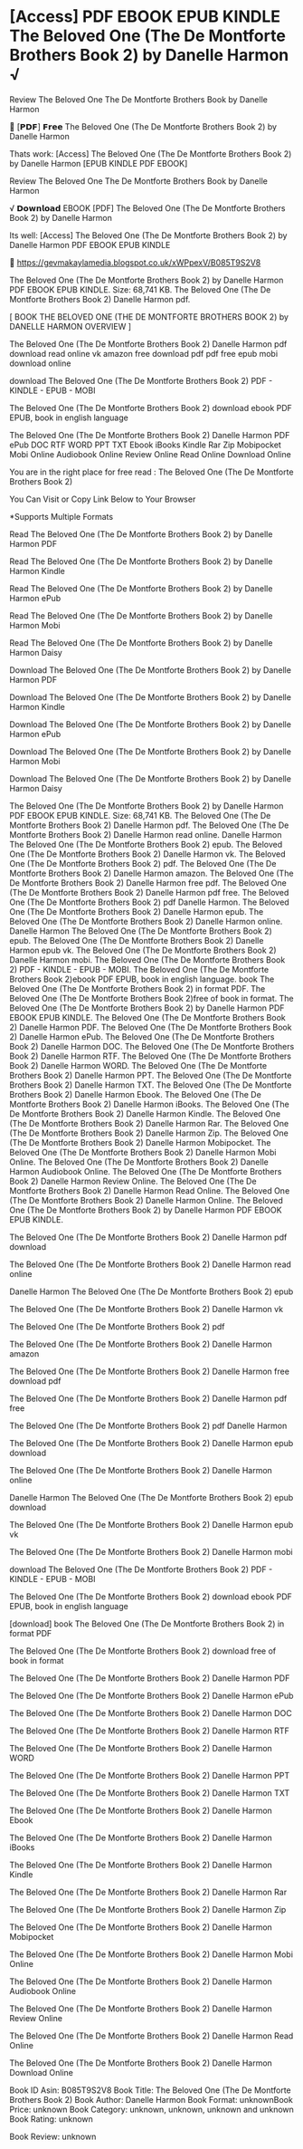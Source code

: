 # [Access] PDF EBOOK EPUB KINDLE The Beloved One (The De Montforte Brothers Book 2) by  Danelle Harmon √
Review The Beloved One The De Montforte Brothers Book by Danelle Harmon

📨 [𝗣𝗗𝗙] 𝗙𝗿𝗲𝗲 The Beloved One (The De Montforte Brothers Book 2) by Danelle Harmon

Thats work: [Access] The Beloved One (The De Montforte Brothers Book 2) by Danelle Harmon [EPUB KINDLE PDF EBOOK]


Review The Beloved One The De Montforte Brothers Book by Danelle Harmon

√ 𝗗𝗼𝘄𝗻𝗹𝗼𝗮𝗱 EBOOK [PDF] The Beloved One (The De Montforte Brothers Book 2) by Danelle Harmon

Its well: [Access] The Beloved One (The De Montforte Brothers Book 2) by Danelle Harmon PDF EBOOK EPUB KINDLE



🔗 https://gevmakaylamedia.blogspot.co.uk/xWPpexV/B085T9S2V8



The Beloved One (The De Montforte Brothers Book 2) by Danelle Harmon PDF EBOOK EPUB KINDLE. Size: 68,741 KB. The Beloved One (The De Montforte Brothers Book 2) Danelle Harmon pdf.

[ BOOK THE BELOVED ONE (THE DE MONTFORTE BROTHERS BOOK 2) by DANELLE HARMON OVERVIEW ]

The Beloved One (The De Montforte Brothers Book 2) Danelle Harmon pdf download read online vk amazon free download pdf pdf free epub mobi download online

download The Beloved One (The De Montforte Brothers Book 2) PDF - KINDLE - EPUB - MOBI

The Beloved One (The De Montforte Brothers Book 2) download ebook PDF EPUB, book in english language

The Beloved One (The De Montforte Brothers Book 2) Danelle Harmon PDF ePub DOC RTF WORD PPT TXT Ebook iBooks Kindle Rar Zip Mobipocket Mobi Online Audiobook Online Review Online Read Online Download Online

You are in the right place for free read : The Beloved One (The De Montforte Brothers Book 2)

You Can Visit or Copy Link Below to Your Browser

*Supports Multiple Formats


Read The Beloved One (The De Montforte Brothers Book 2) by Danelle Harmon PDF

Read The Beloved One (The De Montforte Brothers Book 2) by Danelle Harmon Kindle

Read The Beloved One (The De Montforte Brothers Book 2) by Danelle Harmon ePub

Read The Beloved One (The De Montforte Brothers Book 2) by Danelle Harmon Mobi

Read The Beloved One (The De Montforte Brothers Book 2) by Danelle Harmon Daisy

Download The Beloved One (The De Montforte Brothers Book 2) by Danelle Harmon PDF

Download The Beloved One (The De Montforte Brothers Book 2) by Danelle Harmon Kindle

Download The Beloved One (The De Montforte Brothers Book 2) by Danelle Harmon ePub

Download The Beloved One (The De Montforte Brothers Book 2) by Danelle Harmon Mobi

Download The Beloved One (The De Montforte Brothers Book 2) by Danelle Harmon Daisy

The Beloved One (The De Montforte Brothers Book 2) by Danelle Harmon PDF EBOOK EPUB KINDLE. Size: 68,741 KB. The Beloved One (The De Montforte Brothers Book 2) Danelle Harmon pdf. The Beloved One (The De Montforte Brothers Book 2) Danelle Harmon read online. Danelle Harmon The Beloved One (The De Montforte Brothers Book 2) epub. The Beloved One (The De Montforte Brothers Book 2) Danelle Harmon vk. The Beloved One (The De Montforte Brothers Book 2) pdf. The Beloved One (The De Montforte Brothers Book 2) Danelle Harmon amazon. The Beloved One (The De Montforte Brothers Book 2) Danelle Harmon free pdf. The Beloved One (The De Montforte Brothers Book 2) Danelle Harmon pdf free. The Beloved One (The De Montforte Brothers Book 2) pdf Danelle Harmon. The Beloved One (The De Montforte Brothers Book 2) Danelle Harmon epub. The Beloved One (The De Montforte Brothers Book 2) Danelle Harmon online. Danelle Harmon The Beloved One (The De Montforte Brothers Book 2) epub. The Beloved One (The De Montforte Brothers Book 2) Danelle Harmon epub vk. The Beloved One (The De Montforte Brothers Book 2) Danelle Harmon mobi. The Beloved One (The De Montforte Brothers Book 2) PDF - KINDLE - EPUB - MOBI. The Beloved One (The De Montforte Brothers Book 2)ebook PDF EPUB, book in english language. book The Beloved One (The De Montforte Brothers Book 2) in format PDF. The Beloved One (The De Montforte Brothers Book 2)free of book in format. The Beloved One (The De Montforte Brothers Book 2) by Danelle Harmon PDF EBOOK EPUB KINDLE. The Beloved One (The De Montforte Brothers Book 2) Danelle Harmon PDF. The Beloved One (The De Montforte Brothers Book 2) Danelle Harmon ePub. The Beloved One (The De Montforte Brothers Book 2) Danelle Harmon DOC. The Beloved One (The De Montforte Brothers Book 2) Danelle Harmon RTF. The Beloved One (The De Montforte Brothers Book 2) Danelle Harmon WORD. The Beloved One (The De Montforte Brothers Book 2) Danelle Harmon PPT. The Beloved One (The De Montforte Brothers Book 2) Danelle Harmon TXT. The Beloved One (The De Montforte Brothers Book 2) Danelle Harmon Ebook. The Beloved One (The De Montforte Brothers Book 2) Danelle Harmon iBooks. The Beloved One (The De Montforte Brothers Book 2) Danelle Harmon Kindle. The Beloved One (The De Montforte Brothers Book 2) Danelle Harmon Rar. The Beloved One (The De Montforte Brothers Book 2) Danelle Harmon Zip. The Beloved One (The De Montforte Brothers Book 2) Danelle Harmon Mobipocket. The Beloved One (The De Montforte Brothers Book 2) Danelle Harmon Mobi Online. The Beloved One (The De Montforte Brothers Book 2) Danelle Harmon Audiobook Online. The Beloved One (The De Montforte Brothers Book 2) Danelle Harmon Review Online. The Beloved One (The De Montforte Brothers Book 2) Danelle Harmon Read Online. The Beloved One (The De Montforte Brothers Book 2) Danelle Harmon Online. The Beloved One (The De Montforte Brothers Book 2) by Danelle Harmon PDF EBOOK EPUB KINDLE.

The Beloved One (The De Montforte Brothers Book 2) Danelle Harmon pdf download

The Beloved One (The De Montforte Brothers Book 2) Danelle Harmon read online

Danelle Harmon The Beloved One (The De Montforte Brothers Book 2) epub

The Beloved One (The De Montforte Brothers Book 2) Danelle Harmon vk

The Beloved One (The De Montforte Brothers Book 2) pdf

The Beloved One (The De Montforte Brothers Book 2) Danelle Harmon amazon

The Beloved One (The De Montforte Brothers Book 2) Danelle Harmon free download pdf

The Beloved One (The De Montforte Brothers Book 2) Danelle Harmon pdf free

The Beloved One (The De Montforte Brothers Book 2) pdf Danelle Harmon

The Beloved One (The De Montforte Brothers Book 2) Danelle Harmon epub download

The Beloved One (The De Montforte Brothers Book 2) Danelle Harmon online

Danelle Harmon The Beloved One (The De Montforte Brothers Book 2) epub download

The Beloved One (The De Montforte Brothers Book 2) Danelle Harmon epub vk

The Beloved One (The De Montforte Brothers Book 2) Danelle Harmon mobi

download The Beloved One (The De Montforte Brothers Book 2) PDF - KINDLE - EPUB - MOBI

The Beloved One (The De Montforte Brothers Book 2) download ebook PDF EPUB, book in english language

[download] book The Beloved One (The De Montforte Brothers Book 2) in format PDF

The Beloved One (The De Montforte Brothers Book 2) download free of book in format

The Beloved One (The De Montforte Brothers Book 2) Danelle Harmon PDF

The Beloved One (The De Montforte Brothers Book 2) Danelle Harmon ePub

The Beloved One (The De Montforte Brothers Book 2) Danelle Harmon DOC

The Beloved One (The De Montforte Brothers Book 2) Danelle Harmon RTF

The Beloved One (The De Montforte Brothers Book 2) Danelle Harmon WORD

The Beloved One (The De Montforte Brothers Book 2) Danelle Harmon PPT

The Beloved One (The De Montforte Brothers Book 2) Danelle Harmon TXT

The Beloved One (The De Montforte Brothers Book 2) Danelle Harmon Ebook

The Beloved One (The De Montforte Brothers Book 2) Danelle Harmon iBooks

The Beloved One (The De Montforte Brothers Book 2) Danelle Harmon Kindle

The Beloved One (The De Montforte Brothers Book 2) Danelle Harmon Rar

The Beloved One (The De Montforte Brothers Book 2) Danelle Harmon Zip

The Beloved One (The De Montforte Brothers Book 2) Danelle Harmon Mobipocket

The Beloved One (The De Montforte Brothers Book 2) Danelle Harmon Mobi Online

The Beloved One (The De Montforte Brothers Book 2) Danelle Harmon Audiobook Online

The Beloved One (The De Montforte Brothers Book 2) Danelle Harmon Review Online

The Beloved One (The De Montforte Brothers Book 2) Danelle Harmon Read Online

The Beloved One (The De Montforte Brothers Book 2) Danelle Harmon Download Online

Book ID Asin: B085T9S2V8
Book Title: The Beloved One (The De Montforte Brothers Book 2)
Book Author: Danelle Harmon
Book Format: unknownBook Price: unknown
Book Category: unknown, unknown, unknown and unknown
Book Rating: unknown

Book Review: unknown
